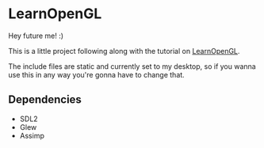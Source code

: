 # LearnOpenGL

Hey future me! :)

This is a little project following along with the tutorial on [LearnOpenGL](https://www.learnopengl.com).

The include files are static and currently set to my desktop, so if you wanna use this in any way you're gonna have to change that.

## Dependencies
- SDL2
- Glew
- Assimp
